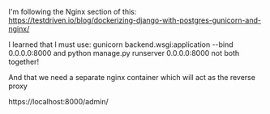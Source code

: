 I'm following the Nginx section of this:
https://testdriven.io/blog/dockerizing-django-with-postgres-gunicorn-and-nginx/

I learned that I must use:
gunicorn backend.wsgi:application --bind 0.0.0.0:8000
and
python manage.py runserver 0.0.0.0:8000	
not both together!

And that we need a separate nginx container which will act as the reverse proxy

https://localhost:8000/admin/
